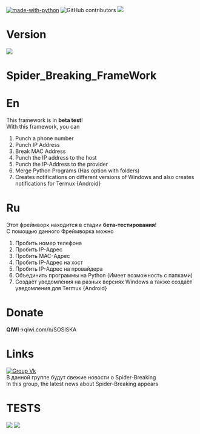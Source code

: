 [![made-with-python](https://img.shields.io/badge/Made%20with-Python-1f425f.svg)](https://www.python.org/)
![GitHub contributors](https://img.shields.io/badge/GitHub%20Contributors-1-blue)
![](https://img.shields.io/github/downloads/Sos1ska/Spider_Breaking_FrameWork/total?style=for-the-badge)

# Version
![](https://img.shields.io/badge/Version-1.0-yellowgreen)

# Spider_Breaking_FrameWork
# En
This framework is in <b>beta test</b>!<br>
With this framework, you can<br>
1) Punch a phone number<br>
2) Punch IP Address<br>
3) Break MAC Address<br>
4) Punch the IP address to the host<br>
5) Punch the IP-Address to the provider<br>
6) Merge Python Programs (Has option with folders)
7) Creates notifications on different versions of Windows and also creates notifications for Termux {Android}<br>
# Ru
Этот фреймворк находится в стадии <b>бета-тестирования</b>!<br>
С помощью данного Фреймворка можно<br>
1) Пробить номер телефона<br>
2) Пробить IP-Адрес<br>
3) Пробить MAC-Адрес<br>
4) Пробить IP-Адрес на хост<br>
5) Пробить IP-Адрес на провайдера<br> 
6) Объединить программы на Python (Имеет возможность с папками)<br>
7) Создаёт уведомления на разных версиях Windows а также создаёт уведомления для Termux {Android}<br>
# Donate
<b>QIWI</b>->qiwi.com/n/SOSISKA<br>
# Links
[![Group Vk](https://img.shields.io/badge/Group-VK-blue)](https://vk.com/spider_breaking)<br>
В данной группе будут свежие новости о Spider-Breaking<br>
In this group, the latest news about Spider-Breaking appears<br>

# TESTS
![](https://img.shields.io/badge/Failed-2-red) ![](https://img.shields.io/badge/Passed-30-green)
